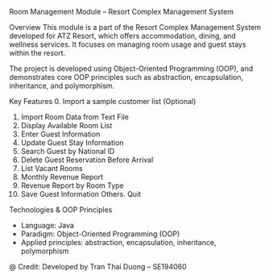 Room Management Module – Resort Complex Management System

Overview
This module is a part of the Resort Complex Management System developed for ATZ Resort, which offers accommodation, dining, and wellness services. It focuses on managing room usage and guest stays within the resort.

The project is developed using Object-Oriented Programming (OOP), and demonstrates core OOP principles such as abstraction, encapsulation, inheritance, and polymorphism.

Key Features
0. Import a sample customer list (Optional)
1. Import Room Data from Text File
2. Display Available Room List
3. Enter Guest Information
4. Update Guest Stay Information
5. Search Guest by National ID
6. Delete Guest Reservation Before Arrival
7. List Vacant Rooms
8. Monthly Revenue Report
9. Revenue Report by Room Type
10. Save Guest Information
Others. Quit

Technologies & OOP Principles
- Language: Java
- Paradigm: Object-Oriented Programming (OOP)
- Applied principles: abstraction, encapsulation, inheritance, polymorphism

@ Credit: Developed by Tran Thai Duong – SE194060

